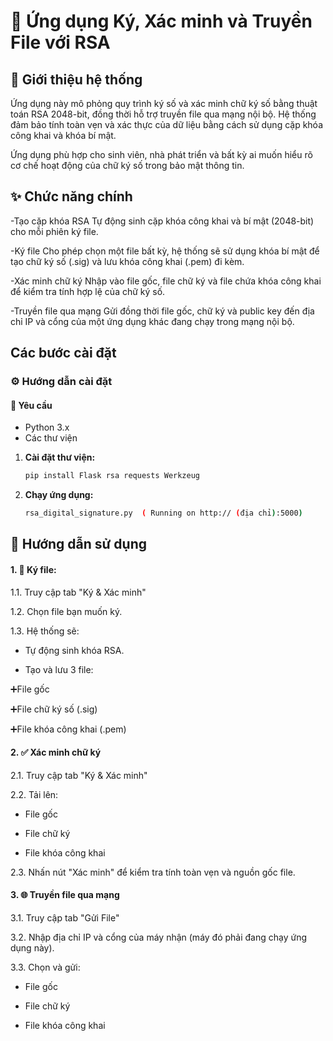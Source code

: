 # 🔐 Ứng dụng Ký, Xác minh và Truyền File với RSA

## 📝 Giới thiệu hệ thống

Ứng dụng này mô phỏng quy trình ký số và xác minh chữ ký số bằng thuật toán RSA 2048-bit, đồng thời hỗ trợ truyền file qua mạng nội bộ. Hệ thống đảm bảo tính toàn vẹn và xác thực của dữ liệu bằng cách sử dụng cặp khóa công khai và khóa bí mật.

Ứng dụng phù hợp cho sinh viên, nhà phát triển và bất kỳ ai muốn hiểu rõ cơ chế hoạt động của chữ ký số trong bảo mật thông tin.


## ✨ Chức năng chính
-Tạo cặp khóa RSA
Tự động sinh cặp khóa công khai và bí mật (2048-bit) cho mỗi phiên ký file.

-Ký file
Cho phép chọn một file bất kỳ, hệ thống sẽ sử dụng khóa bí mật để tạo chữ ký số (.sig) và lưu khóa công khai (.pem) đi kèm.

-Xác minh chữ ký
Nhập vào file gốc, file chữ ký và file chứa khóa công khai để kiểm tra tính hợp lệ của chữ ký số.

-Truyền file qua mạng
Gửi đồng thời file gốc, chữ ký và public key đến địa chỉ IP và cổng của một ứng dụng khác đang chạy trong mạng nội bộ.


## Các bước cài đặt
### ⚙️ Hướng dẫn cài đặt
#### 📌 Yêu cầu
- Python 3.x
- Các thư viện
1.  **Cài đặt thư viện:**
    ```bash
    pip install Flask rsa requests Werkzeug 
    ```

2.  **Chạy ứng dụng:**
    ```bash
    rsa_digital_signature.py  ( Running on http:// (địa chỉ):5000)
    ```



## 🚀 Hướng dẫn sử dụng
####  1. **🔐 Ký file**:

1.1. Truy cập tab "Ký & Xác minh"

1.2. Chọn file bạn muốn ký.

1.3. Hệ thống sẽ:

- Tự động sinh khóa RSA.

- Tạo và lưu 3 file:

➕File gốc

➕File chữ ký số (.sig)

➕File khóa công khai (.pem)

####  2. **✅ Xác minh chữ ký**

2.1. Truy cập tab "Ký & Xác minh"

2.2. Tải lên:

- File gốc

- File chữ ký

- File khóa công khai

2.3. Nhấn nút "Xác minh" để kiểm tra tính toàn vẹn và nguồn gốc file.

####  3. **🌐 Truyền file qua mạng**
3.1. Truy cập tab "Gửi File"

3.2. Nhập địa chỉ IP và cổng của máy nhận (máy đó phải đang chạy ứng dụng này).

3.3. Chọn và gửi:

- File gốc

- File chữ ký

- File khóa công khai





